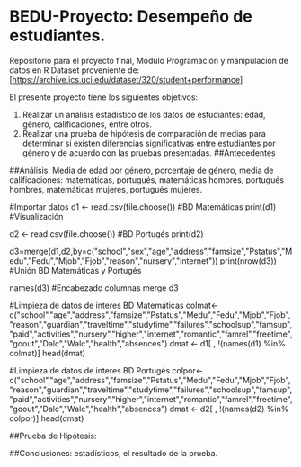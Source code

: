 # BEDU-Proyecto: Desempeño de estudiantes.
Repositorio para el proyecto final, Módulo Programación y manipulación de datos en R
Dataset proveniente de: [https://archive.ics.uci.edu/dataset/320/student+performance]

El presente proyecto tiene los siguientes objetivos: 
1. Realizar un análisis estadístico de los datos de estudiantes: edad, género, calificaciones, entre otros.
2. Realizar una prueba de hipótesis de comparación de medias para determinar si existen diferencias significativas entre estudiantes por género y de acuerdo con las pruebas presentadas.
##Antecedentes


##Análisis: Media de edad por género, porcentaje de género, media de calificaciones: matemáticas, portugués, matemáticas hombres, portugués hombres, matemáticas mujeres, portugués mujeres.

#Importar datos
d1 <- read.csv(file.choose()) #BD Matemáticas
print(d1) #Visualización

d2 <- read.csv(file.choose()) #BD Portugés
print(d2)

d3=merge(d1,d2,by=c("school","sex","age","address","famsize","Pstatus","Medu","Fedu","Mjob","Fjob","reason","nursery","internet"))
print(nrow(d3)) #Unión BD Matemáticas y Portugés

names(d3) #Encabezado columnas merge d3 

#Limpieza de datos de interes BD Matemáticas
colmat<- c("school","age","address","famsize","Pstatus","Medu","Fedu","Mjob","Fjob","reason","guardian","traveltime","studytime","failures","schoolsup","famsup","paid","activities","nursery","higher","internet","romantic","famrel","freetime","goout","Dalc","Walc","health","absences")
dmat <- d1[ , !(names(d1) %in% colmat)]
head(dmat)

#Limpieza de datos de interes BD Portugés
colpor<- c("school","age","address","famsize","Pstatus","Medu","Fedu","Mjob","Fjob","reason","guardian","traveltime","studytime","failures","schoolsup","famsup","paid","activities","nursery","higher","internet","romantic","famrel","freetime","goout","Dalc","Walc","health","absences")
dmat <- d2[ , !(names(d2) %in% colpor)]
head(dmat)



##Prueba de Hipótesis: 

##Conclusiones: estadísticos, el resultado de la prueba.
